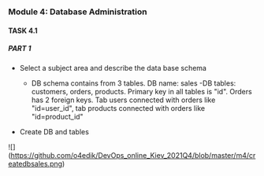 ### Module 4: Database Administration
#### TASK 4.1
##### PART 1

 - Select a subject area and describe the data base schema
   - DB schema contains from 3 tables. DB name: sales
    -DB tables: customers, orders, products. Primary key in all tables is "id". Orders has 2 foreign keys.
    Tab users connected with orders like "id=user_id", tab products connected with orders like "id=product_id"

 - Create DB and tables

 ![] (https://github.com/o4edik/DevOps_online_Kiev_2021Q4/blob/master/m4/createdbsales.png)    